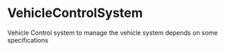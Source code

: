 # VehicleControlSystem
Vehicle Control system to manage the vehicle system depends on some specifications 
